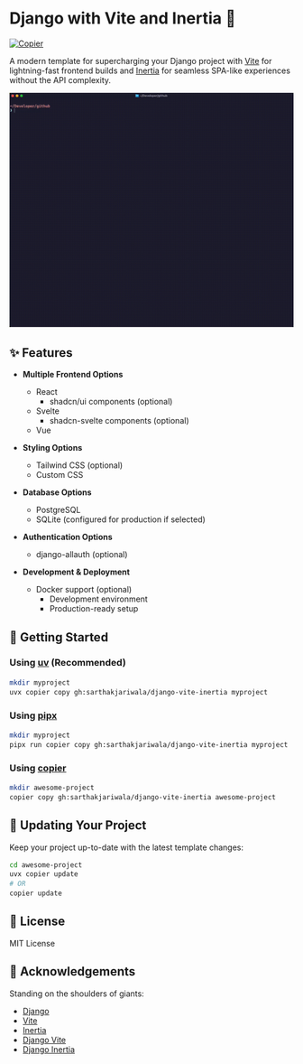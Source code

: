 # Django with Vite and Inertia 🚀

[![Copier](https://img.shields.io/endpoint?url=https://raw.githubusercontent.com/copier-org/copier/master/img/badge/badge-grayscale-inverted-border-orange.json)](https://github.com/copier-org/copier)

A modern template for supercharging your Django project with [Vite](https://vitejs.dev/) for lightning-fast frontend builds and [Inertia](https://inertiajs.com/) for seamless SPA-like experiences without the API complexity.

![Demo](./demo.gif)

## ✨ Features

- **Multiple Frontend Options**

  - React
    - shadcn/ui components (optional)
  - Svelte
    - shadcn-svelte components (optional)
  - Vue

- **Styling Options**

  - Tailwind CSS (optional)
  - Custom CSS

- **Database Options**

  - PostgreSQL
  - SQLite (configured for production if selected)

- **Authentication Options**

  - django-allauth (optional)

- **Development & Deployment**
  - Docker support (optional)
    - Development environment
    - Production-ready setup

## 🚦 Getting Started

### Using [uv](https://docs.astral.sh/uv/) (Recommended)

```bash
mkdir myproject
uvx copier copy gh:sarthakjariwala/django-vite-inertia myproject
```

### Using [pipx](https://pipx.pypa.io/stable/)

```bash
mkdir myproject
pipx run copier copy gh:sarthakjariwala/django-vite-inertia myproject
```

### Using [copier](https://copier.readthedocs.io/en/stable/)

```bash
mkdir awesome-project
copier copy gh:sarthakjariwala/django-vite-inertia awesome-project
```

## 🔄 Updating Your Project

Keep your project up-to-date with the latest template changes:

```bash
cd awesome-project
uvx copier update
# OR
copier update
```

## 📜 License

MIT License

## 🙏 Acknowledgements

Standing on the shoulders of giants:

- [Django](https://www.djangoproject.com/)
- [Vite](https://vitejs.dev/)
- [Inertia](https://inertiajs.com/)
- [Django Vite](https://github.com/MrBin99/django-vite)
- [Django Inertia](https://github.com/inertiajs/inertia-django)
